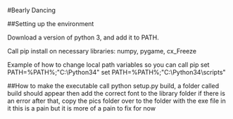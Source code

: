 #Bearly Dancing

##Setting up the environment

Download a version of python 3, and add it to PATH.

Call pip install on necessary libraries: numpy, pygame, cx_Freeze


Example of how to change local path variables so you can call pip
set PATH=%PATH%;"C:\Python34"
set PATH=%PATH%;"C:\Python34\scripts"

##How to make the executable
call python setup.py build, a folder called build should appear
then add the correct font to the library folder if there is an error
after that, copy the pics folder over to the folder with the exe file in it
this is a pain but it is more of a pain to fix for now
